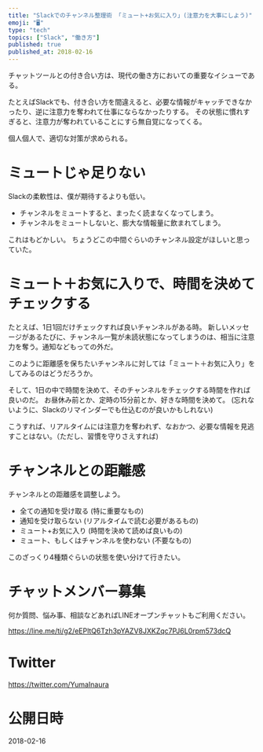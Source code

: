 ```yaml
---
title: "Slackでのチャンネル整理術 「ミュート+お気に入り」(注意力を大事にしよう)"
emoji: "🖥"
type: "tech"
topics: ["Slack", "働き方"]
published: true
published_at: 2018-02-16
---
```


チャットツールとの付き合い方は、現代の働き方においての重要なイシューである。

たとえばSlackでも、付き合い方を間違えると、必要な情報がキャッチできなかったり、逆に注意力を奪われて仕事にならなかったりする。
その状態に慣れすぎると、注意力が奪われていることにすら無自覚になってくる。

個人個人で、適切な対策が求められる。

# ミュートじゃ足りない

Slackの柔軟性は、僕が期待するよりも低い。

- チャンネルをミュートすると、まったく読まなくなってしまう。
- チャンネルをミュートしないと、膨大な情報量に飲まれてしまう。

これはもどかしい。
ちょうどこの中間ぐらいのチャンネル設定がほしいと思っていた。

# ミュート＋お気に入りで、時間を決めてチェックする


たとえば、1日1回だけチェックすれば良いチャンネルがある時。
新しいメッセージがあるたびに、チャンネル一覧が未読状態になってしまうのは、相当に注意力を奪う。通知などもっての外だ。

このように距離感を保ちたいチャンネルに対しては「ミュート＋お気に入り」をしてみるのはどうだろうか。

そして、1日の中で時間を決めて、そのチャンネルをチェックする時間を作れば良いのだ。
お昼休み前とか、定時の15分前とか、好きな時間を決めて。
(忘れないように、Slackのリマインダーでも仕込むのが良いかもしれない)

こうすれば、リアルタイムには注意力を奪われず、なおかつ、必要な情報を見逃すことはない。（ただし、習慣を守りさえすれば)


# チャンネルとの距離感

チャンネルとの距離感を調整しよう。

- 全ての通知を受け取る (特に重要なもの)
- 通知を受け取らない (リアルタイムで読む必要があるもの)
- ミュート+お気に入り (時間を決めて読めば良いもの)
- ミュート、もしくはチャンネルを使わない (不要なもの)

このざっくり4種類ぐらいの状態を使い分けて行きたい。








<!-- Update From Qiita API -->

# チャットメンバー募集


何か質問、悩み事、相談などあればLINEオープンチャットもご利用ください。

https://line.me/ti/g2/eEPltQ6Tzh3pYAZV8JXKZqc7PJ6L0rpm573dcQ





# Twitter


https://twitter.com/YumaInaura


<!-- Update From Qiita API -->



# 公開日時

2018-02-16
